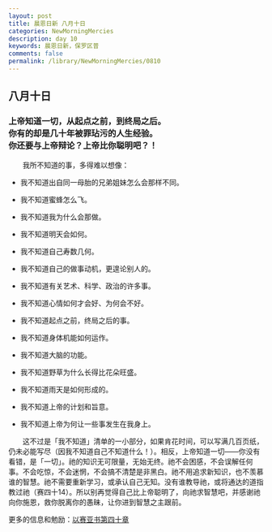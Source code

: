 ```yaml
---
layout: post
title: 晨恩日新 八月十日
categories: NewMorningMercies
description: day 10
keywords: 晨恩日新，保罗区普
comments: false
permalink: /library/NewMorningMercies/0810
---
```


## 八月十日

### 上帝知道一切，从起点之前，到终局之后。 <br> 你有的却是几十年被罪玷污的人生经验。<br> 你还要与上帝辩论？上帝比你聪明吧？！

&emsp;&emsp;我所不知道的事，多得难以想像：

* 我不知道出自同一母胎的兄弟姐妹怎么会那样不同。

* 我不知道蜜蜂怎么飞。

* 我不知道我为什么会那做。

* 我不知道明天会如何。

* 我不知道自己寿数几何。

* 我不知道自己的做事动机，更遑论别人的。

* 我不知道有关艺术、科学、政治的许多事。

* 我不知道心情如何才会好、为何会不好。

* 我不知道起点之前，终局之后的事。

* 我不知道身体机能如何运作。

* 我不知道大脑的功能。

* 我不知道野草为什么长得比花朵旺盛。

* 我不知道雨天是如何形成的。

* 我不知道上帝的计划和旨意。

* 我不知道上帝为何让一些事发生在我身上。

&emsp;&emsp;这不过是「我不知道」清单的一小部分，如果肯花时间，可以写满几百页纸，仍未必能写尽（因我不知道自己不知道什么！）。相反，上帝知道一切——你没有看错，是「一切」。祂的知识无可限量，无始无终。祂不会困感，不会误解任何事。不会吃惊，不会迷惘，不会搞不清楚是非黑白。祂不用追求新知识，也不羡慕谁的智慧。祂不需要重新学习，或承认自己无知。没有谁教导祂，或将通达的道指教过祂（赛四十14）。所以别再觉得自己比上帝聪明了，向祂求智慧吧，并感谢祂向你施恩，救你脱离你的愚昧，让你进到智慧之主跟前。

更多的信息和勉励：[以赛亚书第四十章]()

